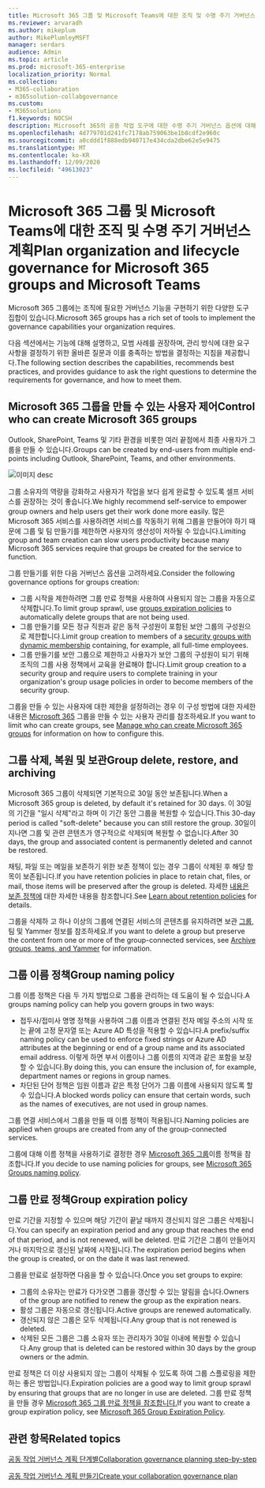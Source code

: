 ```yaml
---
title: Microsoft 365 그룹 및 Microsoft Teams에 대한 조직 및 수명 주기 거버넌스 계획
ms.reviewer: arvaradh
ms.author: mikeplum
author: MikePlumleyMSFT
manager: serdars
audience: Admin
ms.topic: article
ms.prod: microsoft-365-enterprise
localization_priority: Normal
ms.collection:
- M365-collaboration
- m365solution-collabgovernance
ms.custom:
- M365solutions
f1.keywords: NOCSH
description: Microsoft 365의 공동 작업 도구에 대한 수명 주기 거버넌스 옵션에 대해 숙지
ms.openlocfilehash: 4d779701d241fc7178ab759063be1b8cdf2e960c
ms.sourcegitcommit: a0cddd1f888edb940717e434cda2dbe62e5e9475
ms.translationtype: MT
ms.contentlocale: ko-KR
ms.lasthandoff: 12/09/2020
ms.locfileid: "49613023"
---
```

# <a name="plan-organization-and-lifecycle-governance-for-microsoft-365-groups-and-microsoft-teams"></a><span data-ttu-id="46754-103">Microsoft 365 그룹 및 Microsoft Teams에 대한 조직 및 수명 주기 거버넌스 계획</span><span class="sxs-lookup"><span data-stu-id="46754-103">Plan organization and lifecycle governance for Microsoft 365 groups and Microsoft Teams</span></span>

<span data-ttu-id="46754-104">Microsoft 365 그룹에는 조직에 필요한 거버넌스 기능을 구현하기 위한 다양한 도구 집합이 있습니다.</span><span class="sxs-lookup"><span data-stu-id="46754-104">Microsoft 365 groups has a rich set of tools to implement the governance capabilities your organization requires.</span></span> 

<span data-ttu-id="46754-105">다음 섹션에서는 기능에 대해 설명하고, 모범 사례를 권장하며, 관리 방식에 대한 요구 사항을 결정하기 위한 올바른 질문과 이를 충족하는 방법을 결정하는 지침을 제공합니다.</span><span class="sxs-lookup"><span data-stu-id="46754-105">The following section describes the capabilities, recommends best practices, and provides guidance to ask the right questions to determine the requirements for governance, and how to meet them.</span></span>

## <a name="control-who-can-create-microsoft-365-groups"></a><span data-ttu-id="46754-106">Microsoft 365 그룹을 만들 수 있는 사용자 제어</span><span class="sxs-lookup"><span data-stu-id="46754-106">Control who can create Microsoft 365 groups</span></span>

<span data-ttu-id="46754-107">Outlook, SharePoint, Teams 및 기타 환경을 비롯한 여러 끝점에서 최종 사용자가 그룹을 만들 수 있습니다.</span><span class="sxs-lookup"><span data-stu-id="46754-107">Groups can be created by end-users from multiple end-points including Outlook, SharePoint, Teams, and other environments.</span></span>

![이미지 desc](../media/04.png)

<span data-ttu-id="46754-109">그룹 소유자의 역량을 강화하고 사용자가 작업을 보다 쉽게 완료할 수 있도록 셀프 서비스를 권장하는 것이 좋습니다.</span><span class="sxs-lookup"><span data-stu-id="46754-109">We highly recommend self-service to empower group owners and help users get their work done more easily.</span></span> <span data-ttu-id="46754-110">많은 Microsoft 365 서비스를 사용하려면 서비스를 작동하기 위해 그룹을 만들어야 하기 때문에 그룹 및 팀 만들기를 제한하면 사용자의 생산성이 저하될 수 있습니다.</span><span class="sxs-lookup"><span data-stu-id="46754-110">Limiting group and team creation can slow users productivity because many Microsoft 365 services require that groups be created for the service to function.</span></span>

<span data-ttu-id="46754-111">그룹 만들기를 위한 다음 거버넌스 옵션을 고려하세요.</span><span class="sxs-lookup"><span data-stu-id="46754-111">Consider the following governance options for groups creation:</span></span>

- <span data-ttu-id="46754-112">그룹 시작을 제한하려면 그룹 [](microsoft-365-groups-expiration-policy.md) 만료 정책을 사용하여 사용되지 않는 그룹을 자동으로 삭제합니다.</span><span class="sxs-lookup"><span data-stu-id="46754-112">To limit group sprawl, use [groups expiration policies](microsoft-365-groups-expiration-policy.md) to automatically delete groups that are not being used.</span></span>
- <span data-ttu-id="46754-113">그룹 만들기를 모든 [](https://docs.microsoft.com/azure/active-directory/users-groups-roles/groups-create-rule) 정규 직원과 같은 동적 구성원이 포함된 보안 그룹의 구성원으로 제한합니다.</span><span class="sxs-lookup"><span data-stu-id="46754-113">Limit group creation to members of a [security groups with dynamic membership](https://docs.microsoft.com/azure/active-directory/users-groups-roles/groups-create-rule) containing, for example, all full-time employees.</span></span>
- <span data-ttu-id="46754-114">그룹 만들기를 보안 그룹으로 제한하고 사용자가 보안 그룹의 구성원이 되기 위해 조직의 그룹 사용 정책에서 교육을 완료해야 합니다.</span><span class="sxs-lookup"><span data-stu-id="46754-114">Limit group creation to a security group and require users to complete training in your organization's group usage policies in order to become members of the security group.</span></span>

<span data-ttu-id="46754-115">그룹을 만들 수 있는 사용자에 대한 제한을 설정하려는 경우 이 구성 방법에 대한 자세한 내용은 [Microsoft 365](manage-creation-of-groups.md) 그룹을 만들 수 있는 사용자 관리를 참조하세요.</span><span class="sxs-lookup"><span data-stu-id="46754-115">If you want to limit who can create groups, see [Manage who can create Microsoft 365 groups](manage-creation-of-groups.md) for information on how to configure this.</span></span>

## <a name="group-delete-restore-and-archiving"></a><span data-ttu-id="46754-116">그룹 삭제, 복원 및 보관</span><span class="sxs-lookup"><span data-stu-id="46754-116">Group delete, restore, and archiving</span></span>

<span data-ttu-id="46754-117">Microsoft 365 그룹이 삭제되면 기본적으로 30일 동안 보존됩니다.</span><span class="sxs-lookup"><span data-stu-id="46754-117">When a Microsoft 365 group is deleted, by default it's retained for 30 days.</span></span> <span data-ttu-id="46754-118">이 30일의 기간을 "일시 삭제"라고 하며 이 기간 동안 그룹을 복원할 수 있습니다.</span><span class="sxs-lookup"><span data-stu-id="46754-118">This 30-day period is called "soft-delete" because you can still restore the group.</span></span> <span data-ttu-id="46754-119">30일이 지나면 그룹 및 관련 콘텐츠가 영구적으로 삭제되며 복원할 수 없습니다.</span><span class="sxs-lookup"><span data-stu-id="46754-119">After 30 days, the group and associated content is permanently deleted and cannot be restored.</span></span>

<span data-ttu-id="46754-120">채팅, 파일 또는 메일을 보존하기 위한 보존 정책이 있는 경우 그룹이 삭제된 후 해당 항목이 보존됩니다.</span><span class="sxs-lookup"><span data-stu-id="46754-120">If you have retention policies in place to retain chat, files, or mail, those items will be preserved after the group is deleted.</span></span> <span data-ttu-id="46754-121">자세한 [내용은 보존 정책에](https://docs.microsoft.com/microsoft-365/compliance/retention-policies) 대한 자세한 내용을 참조합니다.</span><span class="sxs-lookup"><span data-stu-id="46754-121">See [Learn about retention policies](https://docs.microsoft.com/microsoft-365/compliance/retention-policies) for details.</span></span>

<span data-ttu-id="46754-122">그룹을 삭제하 고 하나 이상의 그룹에 연결된 서비스의 콘텐츠를 유지하려면 보관 [그룹,](end-life-cycle-groups-teams-sites-yammer.md) 팀 및 Yammer 정보를 참조하세요.</span><span class="sxs-lookup"><span data-stu-id="46754-122">If you want to delete a group but preserve the content from one or more of the group-connected services, see [Archive groups, teams, and Yammer](end-life-cycle-groups-teams-sites-yammer.md) for information.</span></span>

## <a name="group-naming-policy"></a><span data-ttu-id="46754-123">그룹 이름 정책</span><span class="sxs-lookup"><span data-stu-id="46754-123">Group naming policy</span></span>

<span data-ttu-id="46754-124">그룹 이름 정책은 다음 두 가지 방법으로 그룹을 관리하는 데 도움이 될 수 있습니다.</span><span class="sxs-lookup"><span data-stu-id="46754-124">A groups naming policy can help you govern groups in two ways:</span></span>

- <span data-ttu-id="46754-125">접두사/접미사 명명 정책을 사용하여 그룹 이름과 연결된 전자 메일 주소의 시작 또는 끝에 고정 문자열 또는 Azure AD 특성을 적용할 수 있습니다.</span><span class="sxs-lookup"><span data-stu-id="46754-125">A prefix/suffix naming policy can be used to enforce fixed strings or Azure AD attributes at the beginning or end of a group name and its associated email address.</span></span> <span data-ttu-id="46754-126">이렇게 하면 부서 이름이나 그룹 이름의 지역과 같은 포함을 보장할 수 있습니다.</span><span class="sxs-lookup"><span data-stu-id="46754-126">By doing this, you can ensure the inclusion of, for example, department names or regions in group names.</span></span>
- <span data-ttu-id="46754-127">차단된 단어 정책은 임원 이름과 같은 특정 단어가 그룹 이름에 사용되지 않도록 할 수 있습니다.</span><span class="sxs-lookup"><span data-stu-id="46754-127">A blocked words policy can ensure that certain words, such as the names of executives, are not used in group names.</span></span>

<span data-ttu-id="46754-128">그룹 연결 서비스에서 그룹을 만들 때 이름 정책이 적용됩니다.</span><span class="sxs-lookup"><span data-stu-id="46754-128">Naming policies are applied when groups are created from any of the group-connected services.</span></span>

<span data-ttu-id="46754-129">그룹에 대해 이름 정책을 사용하기로 결정한 경우 [Microsoft 365 그룹](groups-naming-policy.md)이름 정책을 참조합니다.</span><span class="sxs-lookup"><span data-stu-id="46754-129">If you decide to use naming policies for groups, see [Microsoft 365 Groups naming policy](groups-naming-policy.md).</span></span>

## <a name="group-expiration-policy"></a><span data-ttu-id="46754-130">그룹 만료 정책</span><span class="sxs-lookup"><span data-stu-id="46754-130">Group expiration policy</span></span>

<span data-ttu-id="46754-131">만료 기간을 지정할 수 있으며 해당 기간이 끝날 때까지 갱신되지 않은 그룹은 삭제됩니다.</span><span class="sxs-lookup"><span data-stu-id="46754-131">You can specify an expiration period and any group that reaches the end of that period, and is not renewed, will be deleted.</span></span> <span data-ttu-id="46754-132">만료 기간은 그룹이 만들어지거나 마지막으로 갱신된 날짜에 시작됩니다.</span><span class="sxs-lookup"><span data-stu-id="46754-132">The expiration period begins when the group is created, or on the date it was last renewed.</span></span>

<span data-ttu-id="46754-133">그룹을 만료로 설정하면 다음을 할 수 있습니다.</span><span class="sxs-lookup"><span data-stu-id="46754-133">Once you set groups to expire:</span></span>
- <span data-ttu-id="46754-134">그룹의 소유자는 만료가 다가오면 그룹을 갱신할 수 있는 알림을 습니다.</span><span class="sxs-lookup"><span data-stu-id="46754-134">Owners of the group are notified to renew the group as the expiration nears.</span></span>
- <span data-ttu-id="46754-135">활성 그룹은 자동으로 갱신됩니다.</span><span class="sxs-lookup"><span data-stu-id="46754-135">Active groups are renewed automatically.</span></span>
- <span data-ttu-id="46754-136">갱신되지 않은 그룹은 모두 삭제됩니다.</span><span class="sxs-lookup"><span data-stu-id="46754-136">Any group that is not renewed is deleted.</span></span>
- <span data-ttu-id="46754-137">삭제된 모든 그룹은 그룹 소유자 또는 관리자가 30일 이내에 복원할 수 있습니다.</span><span class="sxs-lookup"><span data-stu-id="46754-137">Any group that is deleted can be restored within 30 days by the group owners or the admin.</span></span>

<span data-ttu-id="46754-138">만료 정책은 더 이상 사용되지 않는 그룹이 삭제될 수 있도록 하여 그룹 스플로링을 제한하는 좋은 방법입니다.</span><span class="sxs-lookup"><span data-stu-id="46754-138">Expiration policies are a good way to limit group sprawl by ensuring that groups that are no longer in use are deleted.</span></span> <span data-ttu-id="46754-139">그룹 만료 정책을 만들 경우 [Microsoft 365 그룹 만료 정책을 참조합니다.](microsoft-365-groups-expiration-policy.md)</span><span class="sxs-lookup"><span data-stu-id="46754-139">If you want to create a group expiration policy, see [Microsoft 365 Group Expiration Policy](microsoft-365-groups-expiration-policy.md).</span></span>

## <a name="related-topics"></a><span data-ttu-id="46754-140">관련 항목</span><span class="sxs-lookup"><span data-stu-id="46754-140">Related topics</span></span>

[<span data-ttu-id="46754-141">공동 작업 거버넌스 계획 단계별</span><span class="sxs-lookup"><span data-stu-id="46754-141">Collaboration governance planning step-by-step</span></span>](collaboration-governance-overview.md#collaboration-governance-planning-step-by-step)

[<span data-ttu-id="46754-142">공동 작업 거버넌스 계획 만들기</span><span class="sxs-lookup"><span data-stu-id="46754-142">Create your collaboration governance plan</span></span>](collaboration-governance-first.md)
